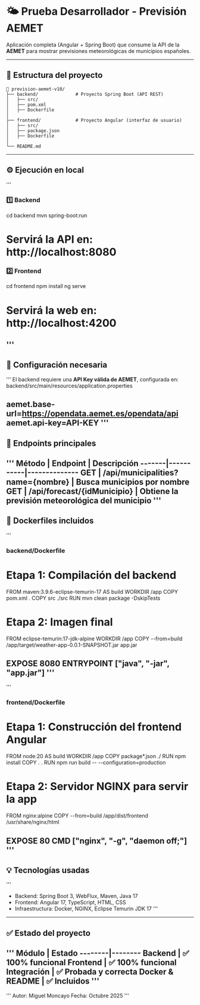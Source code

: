 # 🌤️ Prueba Desarrollador - Previsión AEMET

Aplicación completa (Angular + Spring Boot) que consume la API de la **AEMET** para mostrar previsiones meteorológicas de municipios españoles.

---

## 🧩 Estructura del proyecto
```
📂 prevision-aemet-v10/
├── backend/              # Proyecto Spring Boot (API REST)
│   ├── src/
│   ├── pom.xml
│   ├── Dockerfile
│
├── frontend/             # Proyecto Angular (interfaz de usuario)
│   ├── src/
│   ├── package.json
│   ├── Dockerfile
│
└── README.md
```
---

## ⚙️ Ejecución en local
'''
### 1️⃣ Backend
cd backend
mvn spring-boot:run
# Servirá la API en: http://localhost:8080

### 2️⃣ Frontend
cd frontend
npm install
ng serve
# Servirá la web en: http://localhost:4200
'''
---


## 🧰 Configuración necesaria
'''
El backend requiere una **API Key válida de AEMET**, configurada en:
backend/src/main/resources/application.properties

aemet.base-url=https://opendata.aemet.es/opendata/api
aemet.api-key=API-KEY
'''
---

## 📡 Endpoints principales
'''
Método | Endpoint | Descripción
-------|-----------|--------------
GET | /api/municipalities?name={nombre} | Busca municipios por nombre
GET | /api/forecast/{idMunicipio} | Obtiene la previsión meteorológica del municipio
'''
---

## 🐋 Dockerfiles incluidos
'''
### backend/Dockerfile

# Etapa 1: Compilación del backend
FROM maven:3.9.6-eclipse-temurin-17 AS build
WORKDIR /app
COPY pom.xml .
COPY src ./src
RUN mvn clean package -DskipTests

# Etapa 2: Imagen final
FROM eclipse-temurin:17-jdk-alpine
WORKDIR /app
COPY --from=build /app/target/weather-app-0.0.1-SNAPSHOT.jar app.jar

EXPOSE 8080
ENTRYPOINT ["java", "-jar", "app.jar"]
'''
---
'''
### frontend/Dockerfile

# Etapa 1: Construcción del frontend Angular
FROM node:20 AS build
WORKDIR /app
COPY package*.json ./
RUN npm install
COPY . .
RUN npm run build -- --configuration=production

# Etapa 2: Servidor NGINX para servir la app
FROM nginx:alpine
COPY --from=build /app/dist/frontend /usr/share/nginx/html

EXPOSE 80
CMD ["nginx", "-g", "daemon off;"]
'''
---

## 💡 Tecnologías usadas
'''
- Backend: Spring Boot 3, WebFlux, Maven, Java 17
- Frontend: Angular 17, TypeScript, HTML, CSS
- Infraestructura: Docker, NGINX, Eclipse Temurin JDK 17
'''
---

## ✅ Estado del proyecto
'''
Módulo | Estado
--------|--------
Backend | ✅ 100% funcional
Frontend | ✅ 100% funcional
Integración | ✅ Probada y correcta
Docker & README | ✅ Incluidos
'''
---
'''
Autor: Miguel Moncayo
Fecha: Octubre 2025
'''
